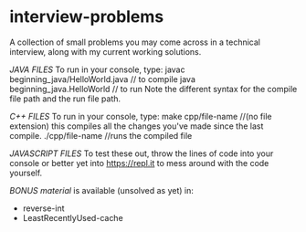 # interview-problems

A collection of small problems you may come across in a technical interview, along with my current working solutions.

*JAVA FILES*
To run in your console, type:
  javac beginning_java/HelloWorld.java   // to compile
  java beginning_java.HelloWorld    // to run
Note the different syntax for the compile file path and the run file path.

*C++ FILES*
To run in your console, type:
  make cpp/file-name   //(no file extension) this compiles all the changes you've made since the last compile.
  ./cpp/file-name   //runs the compiled file

*JAVASCRIPT FILES*
To test these out, throw the lines of code into your console or better yet into https://repl.it to mess around with the code yourself.

*BONUS material* is available (unsolved as yet) in:
- reverse-int
- LeastRecentlyUsed-cache
